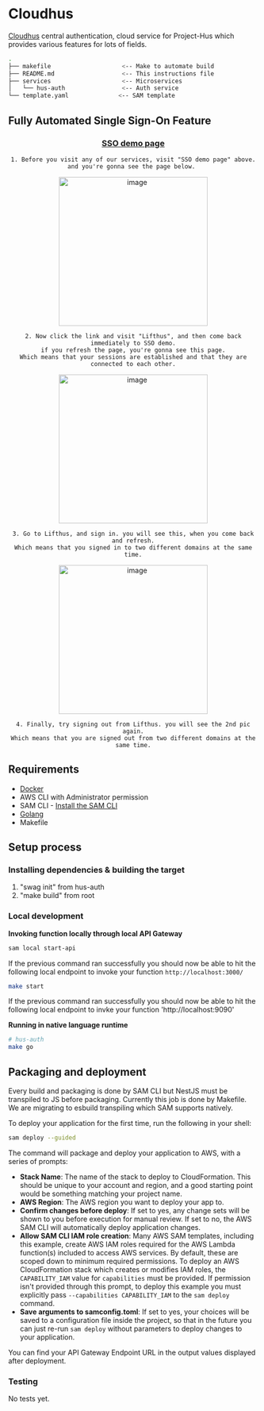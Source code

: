 # Cloudhus

[Cloudhus](https://auth.cloudhus.com/auth)
central authentication, cloud service for Project-Hus which provides various features for lots of fields.

```bash
.
├── makefile                    <-- Make to automate build
├── README.md                   <-- This instructions file
├── services                    <-- Microservices
│   └── hus-auth                <-- Auth service
└── template.yaml              <-- SAM template
```

## Fully Automated Single Sign-On Feature
<div align="center">
  
### [SSO demo page](https://auth.cloudhus.com/auth/demo/sso)

    1. Before you visit any of our services, visit "SSO demo page" above.
    and you're gonna see the page below. 

<img width="300" alt="image" src="https://github.com/Project-Hus/cloudhus/assets/108582413/955bc599-0dd9-4d10-9a05-2e035e534b6d">

    2. Now click the link and visit "Lifthus", and then come back immediately to SSO demo.
    if you refresh the page, you're gonna see this page.
    Which means that your sessions are established and that they are connected to each other.

<img width="300" alt="image" src="https://github.com/Project-Hus/cloudhus/assets/108582413/743a7e23-38df-4180-920f-7b518cb415fe">

    3. Go to Lifthus, and sign in. you will see this, when you come back and refresh.
    Which means that you signed in to two different domains at the same time.

<img width="300" alt="image" src="https://github.com/Project-Hus/cloudhus/assets/108582413/c800d7cf-9037-465b-88aa-7fefddff1026">

    4. Finally, try signing out from Lifthus. you will see the 2nd pic again.
    Which means that you are signed out from two different domains at the same time.

</div>

## Requirements

- [Docker](https://www.docker.com/community-edition)
- AWS CLI with Administrator permission
- SAM CLI - [Install the SAM CLI](https://docs.aws.amazon.com/serverless-application-model/latest/developerguide/serverless-sam-cli-install.html)
- [Golang](https://golang.org)
- Makefile

## Setup process

### Installing dependencies & building the target

1. "swag init" from hus-auth
2. "make build" from root

### Local development

**Invoking function locally through local API Gateway**

```bash
sam local start-api
```

If the previous command ran successfully you should now be able to hit the following local endpoint to invoke your function `http://localhost:3000/`

```bash
make start
```

If the previous command ran successfully you should now be able to hit the following local endpoint to invke your function 'http://localhost:9090'

**Running in native language runtime**

```bash
# hus-auth
make go
```

## Packaging and deployment

Every build and packaging is done by SAM CLI but NestJS must be transpiled to JS before packaging.
Currently this job is done by Makefile. We are migrating to esbuild transpiling which SAM supports natively.

To deploy your application for the first time, run the following in your shell:

```bash
sam deploy --guided
```

The command will package and deploy your application to AWS, with a series of prompts:

- **Stack Name**: The name of the stack to deploy to CloudFormation. This should be unique to your account and region, and a good starting point would be something matching your project name.
- **AWS Region**: The AWS region you want to deploy your app to.
- **Confirm changes before deploy**: If set to yes, any change sets will be shown to you before execution for manual review. If set to no, the AWS SAM CLI will automatically deploy application changes.
- **Allow SAM CLI IAM role creation**: Many AWS SAM templates, including this example, create AWS IAM roles required for the AWS Lambda function(s) included to access AWS services. By default, these are scoped down to minimum required permissions. To deploy an AWS CloudFormation stack which creates or modifies IAM roles, the `CAPABILITY_IAM` value for `capabilities` must be provided. If permission isn't provided through this prompt, to deploy this example you must explicitly pass `--capabilities CAPABILITY_IAM` to the `sam deploy` command.
- **Save arguments to samconfig.toml**: If set to yes, your choices will be saved to a configuration file inside the project, so that in the future you can just re-run `sam deploy` without parameters to deploy changes to your application.

You can find your API Gateway Endpoint URL in the output values displayed after deployment.

### Testing

No tests yet.
